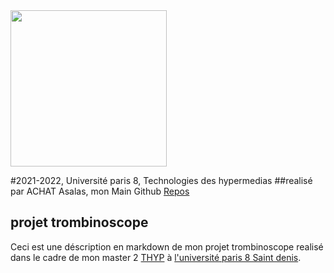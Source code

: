 <img src="https://www.campus-condorcet.fr/medias/photo/logo-paris8_1566477376593-png" width="250" />

#2021-2022, Université paris 8, Technologies des hypermedias
##realisé par ACHAT Asalas, mon Main Github [Repos](https://github.com/achsalsa/)
## projet trombinoscope
Ceci est une déscription en markdown de mon projet trombinoscope realisé dans le cadre de mon master 2 [THYP](https://www.univ-paris8.fr/-Master-Technologies-de-l-Hypermedia-678-) à  [l'université paris 8 Saint denis](https://goo.gl/maps/aGwT9QYng9Pr3ALC9).
